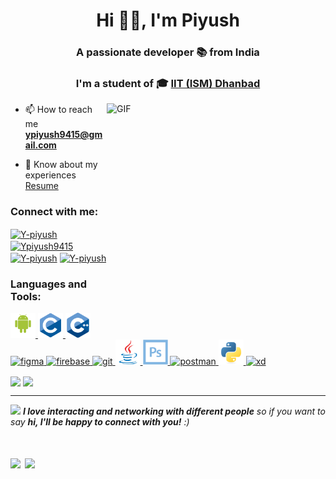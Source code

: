 <h1 align="center">Hi 👋🏻, I'm Piyush</h1>
<h3 align="center">A passionate developer 📚 from India</h3>
<h3 align="center">I'm a student of
    🎓 <a href="https://www.iitism.ac.in/">IIT (ISM) Dhanbad</a></h3>

<img align="right" alt="GIF" src="https://media.giphy.com/media/SWoSkN6DxTszqIKEqv/giphy.gif" width="350" height="350"/>

- 📫 How to reach me **ypiyush9415@gmail.com**

- 📄 Know about my experiences [Resume](https://drive.google.com/file/d/1aucBSnrpxdiaP6inZl0HjXcopbJfULCJ/view?usp=sharing)
<h3 align="left">Connect with me:</h3>
<p align="left">

<a href="https://linkedin.com/in/piyush-y-75349b19b" target="blank"><img align="center" src="https://cdn.jsdelivr.net/npm/simple-icons@3.0.1/icons/linkedin.svg" alt="Y-piyush" height="30" width="40" /></a>
<a href="https://www.codechef.com/users/ypiyush9415" target="blank"><img align="center" src="https://cdn.jsdelivr.net/npm/simple-icons@3.1.0/icons/codechef.svg" alt="Ypiyush9415" height="30" width="40" /></a>
<a href="https://www.hackerrank.com/Ypiyush9415" target="blank"><img align="center" src="https://cdn.jsdelivr.net/npm/simple-icons@3.0.1/icons/hackerrank.svg" alt="Y-piyush" height="30" width="40" /></a>
<a href="https://codeforces.com/profile/Y_piyush9415" target="blank"><img align="center" src="https://cdn.jsdelivr.net/npm/simple-icons@3.0.1/icons/codeforces.svg" alt="Y-piyush" height="30" width="40" /></a>
</p>
<h3 align="left">Languages and Tools:</h3>
<p align="left"> <a href="https://developer.android.com" target="_blank"> <img src="https://raw.githubusercontent.com/devicons/devicon/master/icons/android/android-original-wordmark.svg" alt="android" width="40" height="40"/> </a> <a href="https://www.cprogramming.com/" target="_blank"> <img src="https://raw.githubusercontent.com/devicons/devicon/master/icons/c/c-original.svg" alt="c" width="40" height="40"/> </a> <a href="https://www.w3schools.com/cpp/" target="_blank"> <img src="https://raw.githubusercontent.com/devicons/devicon/master/icons/cplusplus/cplusplus-original.svg" alt="cplusplus" width="40" height="40"/> </a> <a href="https://www.figma.com/" target="_blank"> <img src="https://www.vectorlogo.zone/logos/figma/figma-icon.svg" alt="figma" width="40" height="40"/> </a> <a href="https://firebase.google.com/" target="_blank"> <img src="https://www.vectorlogo.zone/logos/firebase/firebase-icon.svg" alt="firebase" width="40" height="40"/> </a> <a href="https://git-scm.com/" target="_blank"> <img src="https://www.vectorlogo.zone/logos/git-scm/git-scm-icon.svg" alt="git" width="40" height="40"/> </a> <a href="https://www.java.com" target="_blank"> <img src="https://raw.githubusercontent.com/devicons/devicon/master/icons/java/java-original.svg" alt="java" width="40" height="40"/> </a> <a href="https://www.photoshop.com/en" target="_blank"> <img src="https://raw.githubusercontent.com/devicons/devicon/master/icons/photoshop/photoshop-line.svg" alt="photoshop" width="40" height="40"/> </a> <a href="https://postman.com" target="_blank"> <img src="https://www.vectorlogo.zone/logos/getpostman/getpostman-icon.svg" alt="postman" width="40" height="40"/> </a> <a href="https://www.python.org" target="_blank"> <img src="https://raw.githubusercontent.com/devicons/devicon/master/icons/python/python-original.svg" alt="python" width="40" height="40"/> </a> <a href="https://www.adobe.com/products/xd.html" target="_blank"> <img src="https://cdn.worldvectorlogo.com/logos/adobe-xd.svg" alt="xd" width="40" height="40"/> </a> </p>

<img align="center" src="https://github-readme-stats.vercel.app/api?username=Y-piyush&bg_color=30,e96443,904e95&title_color=fff&text_color=fff">
<img align="center" src="https://github-readme-stats.vercel.app/api/top-langs/?username=Y-piyush&layout=compact">


--- 
<img src="https://media.giphy.com/media/LnQjpWaON8nhr21vNW/giphy.gif" width="60"> <em><b>I love interacting and networking with different people</b> so if you want to say <b>hi, I'll be happy to connect with you!</b> :)</em><br/> 


<h1 align="left"> 
    <a href="https://www.linkedin.com/in/piyush-y-75349b19b">
    <img src="https://img.shields.io/badge/-Piyush-blue?style=flat-square&logo=Linkedin&logoColor=white&link=https://www.linkedin.com/in/piyush-y-75349b19b"/></a>
    <a href="mailto:ypiysh9415@gmail.com">
    <img src="https://img.shields.io/badge/-ypiyush9415@gmail.com-c14438?style=flat-square&logo=Gmail&logoColor=white&link=mailto:ypiysh9415@gmail.com"/></a>
</h1>
